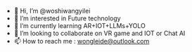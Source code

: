 - 👋 Hi, I’m @woshiwangyilei
- 👀 I’m interested in Future technology
- 🌱 I’m currently learning AR+IOT+LLMs+YOLO
- 💞️ I’m looking to collaborate on VR game and IOT or Chat AI
- 📫 How to reach me : wongleide@outlook.com
